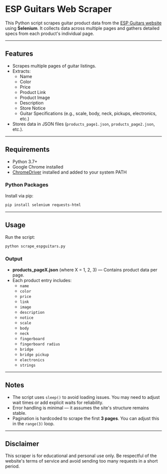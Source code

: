 # ESP Guitars Web Scraper

This Python script scrapes guitar product data from the [ESP Guitars website](https://www.espguitars.com/guitars) using **Selenium**. It collects data across multiple pages and gathers detailed specs from each product's individual page.

---

## Features

- Scrapes multiple pages of guitar listings.
- Extracts:
  - Name
  - Color
  - Price
  - Product Link
  - Product Image
  - Description
  - Store Notice
  - Guitar Specifications (e.g., scale, body, neck, pickups, electronics, etc.)
- Stores data in JSON files (`products_page1.json`, `products_page2.json`, etc.).

---

## Requirements

- Python 3.7+
- Google Chrome installed
- [ChromeDriver](https://sites.google.com/a/chromium.org/chromedriver/) installed and added to your system PATH

### Python Packages
Install via pip:
```bash
pip install selenium requests-html
```

---

## Usage

Run the script:
```bash
python scrape_espguitars.py
```

### Output

- **products_pageX.json** (where X = 1, 2, 3) — Contains product data per page.
- Each product entry includes:
  - `name`
  - `color`
  - `price`
  - `link`
  - `image`
  - `description`
  - `notice`
  - `scale`
  - `body`
  - `neck`
  - `fingerboard`
  - `fingerboard radius`
  - `bridge`
  - `bridge pickup`
  - `electronics`
  - `strings`

---

## Notes

- The script uses `sleep()` to avoid loading issues. You may need to adjust wait times or add explicit waits for reliability.
- Error handling is minimal — it assumes the site's structure remains stable.
- Pagination is hardcoded to scrape the first **3 pages**. You can adjust this in the `range(3)` loop.

---

## Disclaimer

This scraper is for educational and personal use only. Be respectful of the website's terms of service and avoid sending too many requests in a short period.
